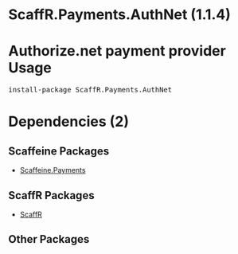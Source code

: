 ﻿ScaffR.Payments.AuthNet (1.1.4)
======
Authorize.net payment provider
Usage
======
<pre>install-package ScaffR.Payments.AuthNet</pre>
Dependencies (2)
=====

Scaffeine Packages
------
* [Scaffeine.Payments](https://github.com/wcpro/Scaffeine/tree/master/src/Scaffeine.Payments)

ScaffR Packages
------
* [ScaffR](https://github.com/wcpro/ScaffR/tree/master/src/ScaffR)

Other Packages
------
